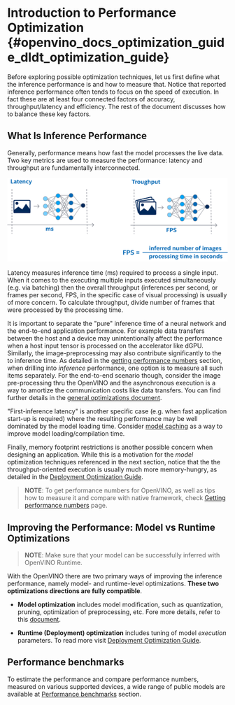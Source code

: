 # Introduction to Performance Optimization {#openvino_docs_optimization_guide_dldt_optimization_guide}
Before exploring possible optimization techniques, let us first define what the inference performance is and how to measure that.
Notice that reported inference performance often tends to focus on the speed of execution. 
In fact these are at least four connected factors of accuracy, throughput/latency and efficiency. The rest of the document discusses how to balance these key factors. 


## What Is Inference Performance
Generally, performance means how fast the model processes the live data. Two key metrics are used to measure the performance: latency and throughput are fundamentally interconnected. 

![](../img/LATENCY_VS_THROUGHPUT.svg)

Latency measures inference time (ms) required to process a single input. When it comes to the executing multiple inputs executed simultaneously (e.g. via batching) then the overall throughput (inferences per second, or frames per second, FPS, in the specific case of visual processing) is usually of more concern.
To calculate throughput, divide number of frames that were processed by the processing time.

It is important to separate the "pure" inference time of a neural network and the end-to-end application performance. For example data transfers between the host and a device may unintentionally affect the performance when a host input tensor is processed on the accelerator like dGPU. Similarly, the image-preprocessing may also contribute significantly to the to inference time. As detailed in the [getting performance numbers](../MO_DG/prepare_model/Getting_performance_numbers.md) section, when drilling into _inference_ performance, one option is to measure all such items separately. 
For the end-to-end scenario though, consider the image pre-processing thru the OpenVINO and the asynchronous execution is a way to amortize the communication costs like data transfers. You can find further details in the [general optimizations document](./dldt_deployment_optimization_common.md).

"First-inference latency" is another specific case (e.g. when fast application start-up is required) where the resulting performance may be well dominated by the model loading time. Consider [model caching](../OV_Runtime_UG/Model_caching_overview.md) as a way to improve model loading/compilation time.

Finally, memory footprint restrictions is another possible concern when designing an application. While this is a motivation for the _model_ optimization techniques referenced in the next section, notice that the the throughput-oriented execution is usually much more memory-hungry, as detailed in the [Deployment Optimization Guide](../optimization_guide/dldt_deployment_optimization_guide.md). 


> **NOTE**: To get performance numbers for OpenVINO, as well as tips how to measure it and compare with native framework, check [Getting performance numbers](../MO_DG/prepare_model/Getting_performance_numbers.md) page.
 
## Improving the Performance: Model vs Runtime Optimizations 

> **NOTE**: Make sure that your model can be successfully inferred with OpenVINO Runtime. 

With the OpenVINO there are two primary ways of improving the inference performance, namely model- and runtime-level optimizations. **These two optimizations directions are fully compatible**. 

- **Model optimization** includes model modification, such as quantization, pruning, optimization of preprocessing, etc. Fore more details, refer to this [document](./model_optimization_guide.md).

- **Runtime (Deployment) optimization**  includes tuning of model _execution_ parameters. To read more visit [Deployment Optimization Guide](../optimization_guide/dldt_deployment_optimization_guide.md).

## Performance benchmarks
To estimate the performance and compare performance numbers, measured on various supported devices, a wide range of public models are available at [Performance benchmarks](../benchmarks/performance_benchmarks.md) section.